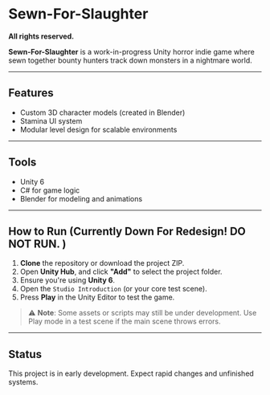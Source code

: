 # Sewn-For-Slaughter

**All rights reserved.**

**Sewn-For-Slaughter** is a work-in-progress Unity horror indie game where sewn together bounty hunters track down monsters in a nightmare world.

---

##  Features
- Custom 3D character models (created in Blender)
- Stamina UI system
- Modular level design for scalable environments

---

##  Tools
- Unity 6
- C# for game logic
- Blender for modeling and animations

---

##  How to Run (Currently Down For Redesign! DO NOT RUN. )
1. **Clone** the repository or download the project ZIP.
2. Open **Unity Hub**, and click **"Add"** to select the project folder.
3. Ensure you're using **Unity 6**.
4. Open the `Studio Introduction` (or your core test scene).
5. Press **Play** in the Unity Editor to test the game.

> ⚠️ **Note**: Some assets or scripts may still be under development. Use Play mode in a test scene if the main scene throws errors.

---

##  Status
This project is in early development. Expect rapid changes and unfinished systems.
